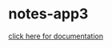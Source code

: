 # notes-app3
<a href="https://documenter.getpostman.com/view/43859344/2sB3QJMVPy">click here for documentation</a>
